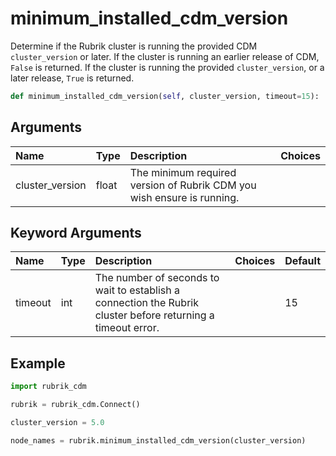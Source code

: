 # minimum\_installed\_cdm\_version

Determine if the Rubrik cluster is running the provided CDM `cluster_version` or later. If the cluster is running an earlier release of CDM, `False` is returned. If the cluster is running the provided `cluster_version`, or a later release, `True` is returned.

```python
def minimum_installed_cdm_version(self, cluster_version, timeout=15):
```

## Arguments

| Name | Type | Description | Choices |
| :--- | :--- | :--- | :--- |
| cluster\_version | float | The minimum required version of Rubrik CDM you wish ensure is running. |  |

## Keyword Arguments

| Name | Type | Description | Choices | Default |
| :--- | :--- | :--- | :--- | :--- |
| timeout | int | The number of seconds to wait to establish a connection the Rubrik cluster before returning a timeout error. |  | 15 |

## Example

```python
import rubrik_cdm

rubrik = rubrik_cdm.Connect()

cluster_version = 5.0

node_names = rubrik.minimum_installed_cdm_version(cluster_version)
```

